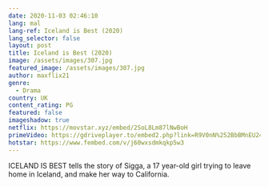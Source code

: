 ```yaml
---
date: 2020-11-03 02:46:10
lang: mal
lang-ref: Iceland is Best (2020)
lang_selector: false
layout: post
title: Iceland is Best (2020)
image: /assets/images/307.jpg
featured_image: /assets/images/307.jpg
author: maxflix21
genre:
  - Drama
country: UK
content_rating: PG
featured: false
imageshadow: true
netflix: https://movstar.xyz/embed/2SoL8Lm87lNwBoH
primeVideo: https://gdriveplayer.to/embed2.php?link=R9V0nN%252BbBMnEU24VPsvD2guSpTU3nO5SzNTPqD0be%252FmJnUTF2qqXrAmvPL1xoBWQr%252Ba%252Bg6O3nSTP%252FgpakObyAg%252FEoHJn1JRGAKYcZhF8mn16nMhAuMiG8AbkHLUJIiM6aal4gGMdE8J7d5WuyJGWONTGIHKwen5z1uirVFatGl8L0KSqAQn7vNhVlS9yiSIME%253D
hotstar: https://www.fembed.com/v/j60wxsdmkqkp5w3
---
```

ICELAND IS BEST tells the story of Sigga, a 17 year-old girl trying to leave home in Iceland, and make her way to California.